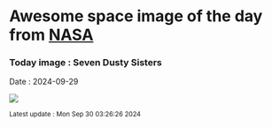 
# Awesome space image of the day from [NASA](https://api.nasa.gov/)

### Today image : Seven Dusty Sisters
Date : 2024-09-29

![](https://apod.nasa.gov/apod/image/2409/Pleiades_WiseAntonucci_960.jpg)

<small>Latest update : Mon Sep 30 03:26:26 2024</small>
        